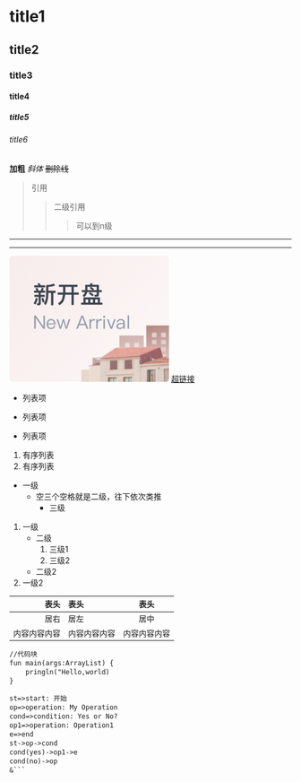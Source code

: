 # title1
## title2
### title3
#### title4
##### title5
###### title6
**加粗**
*斜体*
~~删除线~~
>引用
>>二级引用
>>>可以到n级
--- 
***
![name](../imgs/for_sale.png "图片")
[超链接](https://www.baidu.com "title")

- 列表项 
+ 列表项
* 列表项

1. 有序列表
2. 有序列表

- 一级
   - 空三个空格就是二级，往下依次类推
      - 三级

1. 一级
   - 二级
      1. 三级1
      2. 三级2
   - 二级2
2. 一级2

表头|表头|表头
--:|:--|:-:
居右|居左|居中
内容内容内容|内容内容内容|内容内容内容

```
//代码块
fun main(args:ArrayList) {
    pringln("Hello,world)
}
```

```flow
st=>start: 开始
op=>operation: My Operation
cond=>condition: Yes or No?
op1=>operation: Operation1
e=>end
st->op->cond
cond(yes)->op1->e
cond(no)->op
&```

